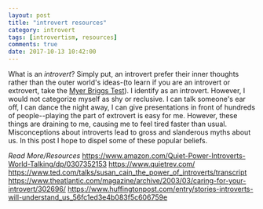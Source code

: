 ```yaml
---
layout: post
title: "introvert resources"
category: introvert
tags: [introvertism, resources]
comments: true
date: 2017-10-13 10:42:00
---
```

What is an _introvert_? Simply put, an introvert prefer their inner thoughts rather than the outer world's ideas-(to learn if you are an introvert or extrovert, take the [Myer Briggs Test](https://www.16personalities.com/)). I identify as an introvert. However, I would not categorize myself as shy or reclusive. I can talk someone's ear off, I can dance the night away, I can give presentations in front of hundreds of people--playing the part of extrovert is easy for me. However, these things are draining to me, causing me to feel tired faster than usual. Misconceptions about introverts lead to gross and slanderous myths about us. In this post I hope to dispel some of these popular beliefs.

*Read More/Resources*
https://www.amazon.com/Quiet-Power-Introverts-World-Talking/dp/0307352153
https://www.quietrev.com/
https://www.ted.com/talks/susan_cain_the_power_of_introverts/transcript
https://www.theatlantic.com/magazine/archive/2003/03/caring-for-your-introvert/302696/
https://www.huffingtonpost.com/entry/stories-introverts-will-understand_us_56fc1ed3e4b083f5c606759e
